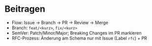 # Beitragen
- Flow: Issue → Branch → PR → Review → Merge
- Branch: `feat/<kurz>`, `fix/<kurz>`
- SemVer: Patch/Minor/Major; Breaking Changes im PR markieren
- RFC-Prozess: Änderung am Schema nur mit Issue (Label `rfc`) + PR
